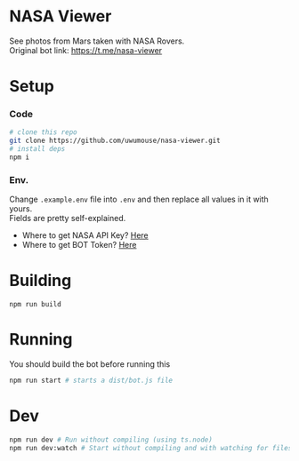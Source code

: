 # NASA Viewer
See photos from Mars taken with NASA Rovers.  
Original bot link: https://t.me/nasa-viewer

# Setup
### Code
```bash
# clone this repo
git clone https://github.com/uwumouse/nasa-viewer.git
# install deps
npm i
```
### Env.   
Change `.example.env` file into `.env` and then replace all values in it with yours.   
Fields are pretty self-explained.  
- Where to get NASA API Key? [Here](https://api.nasa.gov/)
- Where to get BOT Token? [Here](https://t.me/botfather)

# Building
```
npm run build
```
# Running
You should build the bot before running this
```bash
npm run start # starts a dist/bot.js file
```

# Dev
```bash
npm run dev # Run without compiling (using ts.node)
npm run dev:watch # Start without compiling and with watching for files change
```